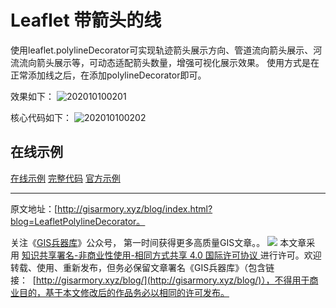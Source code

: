 # Leaflet 带箭头的线
使用leaflet.polylineDecorator可实现轨迹箭头展示方向、管道流向箭头展示、河流流向箭头展示等，可动态适配箭头数量，增强可视化展示效果。
使用方式是在正常添加线之后，在添加polylineDecorator即可。

效果如下：
![202010100201](http://blogimage.gisarmory.xyz/202010100201.png)

核心代码如下：
![202010100202](http://blogimage.gisarmory.xyz/202010100202.png)

## 在线示例

[在线示例](
http://gisarmory.xyz/blog/index.html?demo=LeafletPolylineDecorator)
[完整代码](
http://gisarmory.xyz/blog/index.html?source=LeafletPolylineDecorator)
[官方示例](
http://bbecquet.github.io/Leaflet.PolylineDecorator/example/example.html)

* * *

原文地址：[http://gisarmory.xyz/blog/index.html?blog=LeafletPolylineDecorator。

关注《[GIS兵器库](http://gisarmory.xyz/blog/index.html?blog=wechat)》公众号， 第一时间获得更多高质量GIS文章。。
![](http://blogimage.gisarmory.xyz/20200923063756.png)
本文章采用 [知识共享署名-非商业性使用-相同方式共享 4.0 国际许可协议 ](https://creativecommons.org/licenses/by-nc-sa/4.0/deed.zh)进行许可。欢迎转载、使用、重新发布，但务必保留文章署名《GIS兵器库》（包含链接：  [http://gisarmory.xyz/blog/](http://gisarmory.xyz/blog/)），不得用于商业目的，基于本文修改后的作品务必以相同的许可发布。


